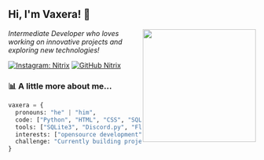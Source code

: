 <h2> Hi, I'm Vaxera! 👋 </h2>
<img align='right' src="https://i.postimg.cc/dVr44pKN/cdd0472d-4796-4187-b555-ec3e433cddfe.jpg" width="230">
<p><em>Intermediate Developer who loves working on innovative projects and exploring new technologies!</em></p>

[![Instagram: Nitrix](https://img.shields.io/badge/-Instagram-%23E4405F?style=flat-square&logo=instagram&logoColor=white)](https://www.instagram.com/your_instagram_handle/)
[![GitHub Nitrix](https://img.shields.io/github/followers/your_github_username?label=follow&style=social)](https://github.com/ftpskid)

### 📊 A little more about me...  

```python
vaxera = {
  pronouns: "he" | "him",
  code: ["Python", "HTML", "CSS", "SQL"],
  tools: ["SQLite3", "Discord.py", "Flask"],
  interests: ["opensource development", "backend systems", "database management"],
  challenge: "Currently building projects with advanced features and working on my SQL skills"
}
```
